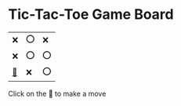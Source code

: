 # Tic-Tac-Toe Game Board
|   |   |   |
|---|---|---|
|❌ |⭕ |❌ |
|❌ |⭕ |⭕ |
|[🔎](XOXXOOOXO.md) |❌ |⭕ |

Click on the 🔎 to make a move